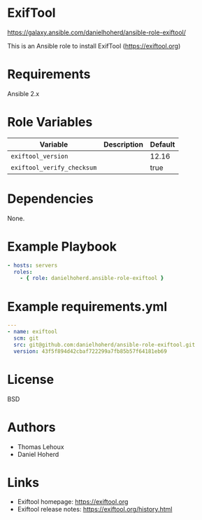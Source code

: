 # ExifTool

<https://galaxy.ansible.com/danielhoherd/ansible-role-exiftool/>

This is an Ansible role to install ExifTool (<https://exiftool.org>)

# Requirements

Ansible 2.x

# Role Variables

| Variable                   | Description | Default |
| -------------------------- | ----------- | ------- |
| `exiftool_version`         |             | 12.16   |
| `exiftool_verify_checksum` |             | true    |

# Dependencies

None.

# Example Playbook

```yml
- hosts: servers
  roles:
    - { role: danielhoherd.ansible-role-exiftool }
```

# Example requirements.yml

```yml
---
- name: exiftool
  scm: git
  src: git@github.com:danielhoherd/ansible-role-exiftool.git
  version: 43f5f894d42cbaf722299a7fb85b57f64181eb69
```

# License

BSD

# Authors

- Thomas Lehoux
- Daniel Hoherd

# Links

- Exiftool homepage: <https://exiftool.org>
- Exiftool release notes: <https://exiftool.org/history.html>
